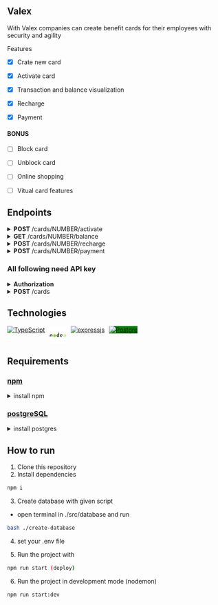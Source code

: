 ## Valex

With Valex companies can create benefit cards for their employees with security and agility

Features

- [x] Crate new card

- [x] Activate card

- [x] Transaction and balance visualization

- [x] Recharge

- [x] Payment

#### BONUS

- [ ] Block card

- [ ] Unblock card

- [ ] Online shopping

- [ ] Vitual card features

## Endpoints

  <details>
            <summary>
                <strong>POST</strong> /cards/NUMBER/activate
            </summary>

- Change NUMBER to card number

        send body request like this:

```json
{
  "password": "1234",
  "cvc": "123"
}
```

- password is always four number digits string

- cvc is always three number digits string

- it returns status <strong>200</strong> for succes

- it return status <strong>401</strong> if cvc is wrong

- it return status <strong>404</strong> if number doesn't match a card number

- it return status <strong>409</strong> if it's already activated

 </details>

 <details>
            <summary>
                <strong>GET</strong> /cards/NUMBER/balance
            </summary>

- Change NUMBER to card number

- it return

```json
{
  "balance": 35000,
  "transactions": [
    {
      "id": 1,
      "cardId": 1,
      "businessId": 1,
      "businessName": "DrivenEats",
      "timestamp": "22/01/2022",
      "amount": 5000
    }
  ],
  "recharges": [
    { "id": 1, "cardId": 1, "timestamp": "21/01/2022", "amount": 40000 }
  ]
}
```

- it returns status <strong>200</strong> for succes

- it return status <strong>401</strong> if cvc is wrong

 </details>

   <details>
            <summary>
                <strong>POST</strong> /cards/NUMBER/recharge
            </summary>

- Change NUMBER to card number

        send body request like this:

```json
{
  "amount": 50
}
```

- amount must to be a integer positive number

- it returns status <strong>200</strong> for success

- it return status <strong>403</strong> if is expired

- it return status <strong>404</strong> if number doesn't match a card number

 </details>

 <details>
            <summary>
                <strong>POST</strong> /cards/NUMBER/payment
            </summary>

- Change NUMBER to card number

        send body request like this:

```json
{
  "password": "1234",
  "amount": 3,
  "businessId": 1
}
```

- amount must to be a integer positive number

- it returns status <strong>201</strong> for success

 </details>

### All following need API key

<details>
    <summary>
        <strong >Authorization</strong>
    </summary>

```json
{
  "headers": {
    "x-api-key": "zadKLNx.DzvOVjQH01TumGl2urPjPQSxUbf67vs0"
  }
}
```

- it returns <strong">401</strong> for empty auth;

- it returns <strong>404</strong> if no company has this key

</details>
   <details>
            <summary>
                <strong>POST</strong> /cards
            </summary>
        send body request like this:

```json
{
  "employeeId": 1,
  "type": "restaurant"
}
```

- type accepts only `'groceries', 'restaurants', 'transport', 'education', 'health'`

- it return an object like this:

```json
{
  "number": "6706263694181508",
  "employeeId": 1,
  "cardholderName": "Fulano R Silva",
  "securityCode": "026",
  "expirationDate": "04/27",
  "isVirtual": false,
  "isBlocked": true,
  "type": "health"
}
```

- it returns status <strong>201</strong> for succes

- it return status <strong>400</strong> if employee already has this card type

- it return status <strong>403</strong> if employee not from this company

 </details>

## Technologies

<div style="display: flex; gap: 10px; height: 40px;">
  <a title="TypeScript" href="https://www.typescriptlang.org/" target="_blank" rel="noreferrer"> 
      <img src="https://user-images.githubusercontent.com/85591297/157519943-9da08e53-e59d-450a-8b0d-81af17974fd0.svg" alt="TypeScript" height="40"/>
  </a>
  <a title="Node JS" href="https://nodejs.org" target="_blank" rel="noreferrer"> 
      <img style="background: white;" src="https://raw.githubusercontent.com/devicons/devicon/master/icons/nodejs/nodejs-original-wordmark.svg" alt="nodejs" height="40"/> 
  </a>
  <a title="Express JS" href="https://expressjs.com/" target="_blank" rel="noreferrer"> 
      <img style="background: white;" src="https://www.vectorlogo.zone/logos/expressjs/expressjs-icon.svg" alt="expressjs" height="40"/> 
  </a>
  <a title="Postgre" href="https://www.postgresql.org/" target="_blank" rel="noreferrer"> 
      <img style="background: green;" src="https://user-images.githubusercontent.com/85591297/157520309-59a18d2e-ee4d-433c-8990-12fdbba37a0d.svg" alt="Postgre" height="40"/> 
  </a>
</div>

## Requirements

### [npm](https://www.npmjs.com/)

<details>
    <summary>install npm</summary>

```bash
wget -qO- <https://raw.githubusercontent.com/nvm-sh/nvm/v0.38.0/install.sh> | bash

## Or this command
wget -qO- https://raw.githubusercontent.com/nvm-sh/nvm/v0.38.0/install.sh | bash

# Close and open terminal
nvm install --lts
nvm use --lts
# Verify node version
node --version # Must show v14.16.1
# Verify npm version
npm -v
```

</details>

### [postgreSQL](https://www.postgresql.org/)

<details>
    <summary>install postgres</summary>

```bash
sudo apt install postgresql postgresql-contrib
```

</details>

## How to run

1. Clone this repository
2. Install dependencies

```bash
npm i
```

3. Create database with given script

- open terminal in ./src/database and run

```bash
bash ./create-database
```

4. set your .env file

5. Run the project with

```bash
npm run start (deploy)
```

6. Run the project in development mode (nodemon)

```bash
npm run start:dev
```
